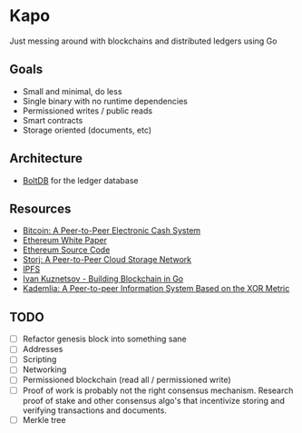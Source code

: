 Kapo
====

Just messing around with blockchains and distributed ledgers using Go


Goals
-----

- Small and minimal, do less
- Single binary with no runtime dependencies
- Permissioned writes / public reads
- Smart contracts
- Storage oriented (documents, etc)


Architecture
------------

- [BoltDB](https://github.com/boltdb/bolt) for the ledger database


Resources
---------

- [Bitcoin: A Peer-to-Peer Electronic Cash System](https://bitcoin.org/bitcoin.pdf)
- [Ethereum White Paper](https://github.com/ethereum/wiki/wiki/White-Paper)
- [Ethereum Source Code](https://github.com/ethereum/go-ethereum/)
- [Storj: A Peer-to-Peer Cloud Storage Network](https://storj.io/storj.pdf)
- [IPFS](https://ipfs.io/)
- [Ivan Kuznetsov - Building Blockchain in Go](https://jeiwan.cc/tags/blockchain/)
- [Kademlia: A Peer-to-peer Information System Based on the XOR Metric](https://pdos.csail.mit.edu/~petar/papers/maymounkov-kademlia-lncs.pdf)


TODO
----

- [ ] Refactor genesis block into something sane
- [ ] Addresses
- [ ] Scripting
- [ ] Networking
- [ ] Permissioned blockchain (read all / permissioned write)
- [ ] Proof of work is probably not the right consensus mechanism. Research proof of stake and other consensus algo's that incentivize storing and verifying transactions and documents.
- [ ] Merkle tree
